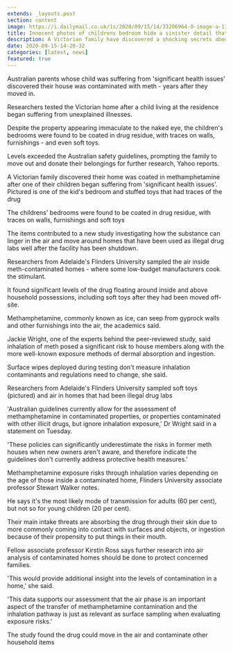 ```yaml
---
extends: _layouts.post
section: content
image: https://i.dailymail.co.uk/1s/2020/09/15/14/33206964-0-image-a-11_1600175072963.jpg 
title: Innocent photos of childrens bedroom hide a sinister detail that caused significant health issues 
description: A Victorian family have discovered a shocking secrets about their home after one of their children began suffering from significant health issues. 
date: 2020-09-15-14-20-32 
categories: [latest, news] 
featured: true 
--- 
```

Australian parents whose child was suffering from 'significant health issues' discovered their house was contaminated with meth - years after they moved in.  

Researchers tested the Victorian home after a child living at the residence began suffering from unexplained illnesses. 

Despite the property appearing immaculate to the naked eye, the children's bedrooms were found to be coated in drug residue, with traces on walls, furnishings - and even soft toys. 

Levels exceeded the Australian safety guidelines, prompting the family to move out and donate their belongings for further research, Yahoo reports. 

A Victorian family discovered their home was coated in methamphetamine after one of their children began suffering from 'significant health issues'. Pictured is one of the kid's bedroom and stuffed toys that had traces of the drug

The childrens' bedrooms were found to be coated in drug residue, with traces on walls, furnishings and soft toys

The items contributed to a new study investigating how the substance can linger in the air and move around homes that have been used as illegal drug labs well after the facility has been shutdown.  

Researchers from Adelaide's Flinders University sampled the air inside meth-contaminated homes - where some low-budget manufacturers cook the stimulant.

It found significant levels of the drug floating around inside and above household possessions, including soft toys after they had been moved off-site.

Methamphetamine, commonly known as ice, can seep from gyprock walls and other furnishings into the air, the academics said.

Jackie Wright, one of the experts behind the peer-reviewed study, said inhalation of meth posed a significant risk to house members along with the more well-known exposure methods of dermal absorption and ingestion.

Surface wipes deployed during testing don't measure inhalation contaminants and regulations need to change, she said.

Researchers from Adelaide's Flinders University sampled soft toys (pictured) and air in homes that had been illegal drug labs

'Australian guidelines currently allow for the assessment of methamphetamine in contaminated properties, or properties contaminated with other illicit drugs, but ignore inhalation exposure,' Dr Wright said in a statement on Tuesday.

'These policies can significantly underestimate the risks in former meth houses when new owners aren't aware, and therefore indicate the guidelines don't currently address protective health measures.'

Methamphetamine exposure risks through inhalation varies depending on the age of those inside a contaminated home, Flinders University associate professor Stewart Walker notes.

He says it's the most likely mode of transmission for adults (60 per cent), but not so for young children (20 per cent).

Their main intake threats are absorbing the drug through their skin due to more commonly coming into contact with surfaces and objects, or ingestion because of their propensity to put things in their mouth.

Fellow associate professor Kirstin Ross says further research into air analysis of contaminated homes should be done to protect concerned families.

'This would provide additional insight into the levels of contamination in a home,' she said.

'This data supports our assessment that the air phase is an important aspect of the transfer of methamphetamine contamination and the inhalation pathway is just as relevant as surface sampling when evaluating exposure risks.'

The study found the drug could move in the air and contaminate other household items

